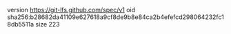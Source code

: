 version https://git-lfs.github.com/spec/v1
oid sha256:b28682da41109e627618a9cf8de9b8e84ca2b4efefcd298064232fc18db5511a
size 223
